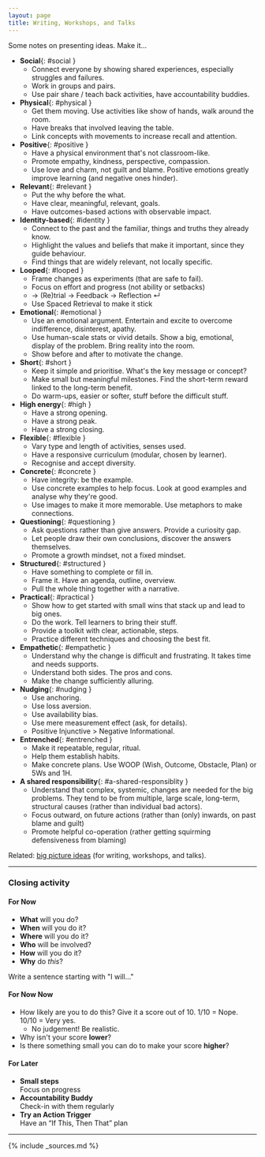```yaml
---
layout: page
title: Writing, Workshops, and Talks
---
```


Some notes on presenting ideas. Make it...

- **Social**{: #social }
  - Connect everyone by showing shared experiences, especially struggles and failures.
  - Work in groups and pairs.
  - Use pair share / teach back activities, have accountability buddies.
- **Physical**{: #physical }
  - Get them moving. Use activities like show of hands, walk around the room.
  - Have breaks that involved leaving the table.
  - Link concepts with movements to increase recall and attention.
- **Positive**{: #positive }
  - Have a physical environment that's not classroom-like.
  - Promote empathy, kindness, perspective, compassion.
  - Use love and charm, not guilt and blame. Positive emotions greatly improve learning (and negative ones hinder).
- **Relevant**{: #relevant }
  - Put the why before the what.
  - Have clear, meaningful, relevant, goals.
  - Have outcomes-based actions with observable impact.
- **Identity-based**{: #identity }
  - Connect to the past and the familiar, things and truths they already know.
  - Highlight the values and beliefs that make it important, since they guide behaviour.
  - Find things that are widely relevant, not locally specific.
- **Looped**{: #looped }
  - Frame changes as experiments (that are safe to fail).
  - Focus on effort and progress (not ability or setbacks)
  - → (Re)trial → Feedback → Reflection ↵
  - Use Spaced Retrieval to make it stick
- **Emotional**{: #emotional }
  - Use an emotional argument. Entertain and excite to overcome indifference, disinterest, apathy.
  - Use human-scale stats or vivid details. Show a big, emotional, display of the problem. Bring reality into the room.
  - Show before and after to motivate the change.
- **Short**{: #short }
  - Keep it simple and prioritise. What's the key message or concept?
  - Make small but meaningful milestones. Find the short-term reward linked to the long-term benefit.
  - Do warm-ups, easier or softer, stuff before the difficult stuff.
- **High energy**{: #high }
  - Have a strong opening.
  - Have a strong peak.
  - Have a strong closing.
- **Flexible**{: #flexible }
  - Vary type and length of activities, senses used.
  - Have a responsive curriculum (modular, chosen by learner).
  - Recognise and accept diversity.
- **Concrete**{: #concrete }
  - Have integrity: be the example.
  - Use concrete examples to help focus. Look at good examples and analyse why they're good.
  - Use images to make it more memorable. Use metaphors to make connections.
- **Questioning**{: #questioning }
  - Ask questions rather than give answers. Provide a curiosity gap.
  - Let people draw their own conclusions, discover the answers themselves.
  - Promote a growth mindset, not a fixed mindset.
- **Structured**{: #structured }
  - Have something to complete or fill in.
  - Frame it. Have an agenda, outline, overview.
  - Pull the whole thing together with a narrative.
- **Practical**{: #practical }
  - Show how to get started with small wins that stack up and lead to big ones.
  - Do the work. Tell learners to bring their stuff.
  - Provide a toolkit with clear, actionable, steps.
  - Practice different techniques and choosing the best fit.
- **Empathetic**{: #empathetic }
  - Understand why the change is difficult and frustrating. It takes time and needs supports.
  - Understand both sides. The pros and cons.
  - Make the change sufficiently alluring.
- **Nudging**{: #nudging }
  - Use anchoring.
  - Use loss aversion.
  - Use availability bias.
  - Use mere measurement effect (ask, for details).
  - Positive Injunctive > Negative Informational.
- **Entrenched**{: #entrenched }
  - Make it repeatable, regular, ritual.
  - Help them establish habits.
  - Make concrete plans. Use WOOP (Wish, Outcome, Obstacle, Plan) or 5Ws and 1H.
- **A shared responsibility**{: #a-shared-responsiblity }
  - Understand that complex, systemic, changes are needed for the big problems. They tend to be from multiple, large scale, long-term, structural causes (rather than individual bad actors).
  - Focus outward, on future actions (rather than (only) inwards, on past blame and guilt)
  - Promote helpful co-operation (rather getting squirming defensiveness from blaming)

Related: [big picture ideas](/writing-workshops-and-talks-big-picture/) (for writing, workshops, and talks).

---

### Closing activity

#### For Now

- **What** will you do?
- **When** will you do it?
- **Where** will you do it?
- **Who** will be involved?
- **How** will you do it?
- **Why** do _this_?

Write a sentence starting with "I will..."

#### For Now Now

- How likely are you to do this? Give it a score out of 10. 1/10 = Nope. 10/10 = Very yes.
  - No judgement! Be realistic.
- Why isn't your score **lower**?
- Is there something small you can do to make your score **higher**?

#### For Later

- **Small steps**<br>Focus on progress
- **Accountability Buddy**<br>Check-in with them regularly
- **Try an Action Trigger**<br>Have an “If This, Then That” plan

---

{% include _sources.md %}
